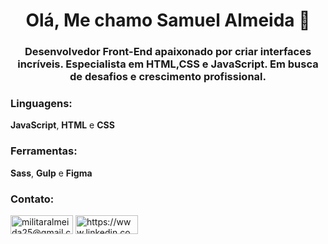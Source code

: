 <h1 align="center">Olá, Me chamo Samuel Almeida 👋</h1>
<h3 align="center"><strong>Desenvolvedor Front-End</strong> apaixonado por criar interfaces incríveis. Especialista em HTML,CSS e JavaScript. Em busca de desafios e crescimento profissional.</h3>

<h3 align="left">Linguagens:</h3>
<p align="left">
  <strong>JavaScript</strong>,  <strong>HTML</strong> e  <strong>CSS</strong>
</p>

<h3 align="left">Ferramentas:</h3>
<p align="left">
  <strong>Sass</strong>,  <strong>Gulp</strong> e  <strong>Figma</strong>
</p>

<h3 align="left">Contato:</h3>
<p align="left">
<a href="mailto:militaralmeida25@gmail.com" target="blank"><img align="center" src="https://img.shields.io/badge/Gmail-D14836?style=for-the-badge&logo=gmail&logoColor=white" alt="militaralmeida25@gmail.com" height="30" width="100" /></a>
<a href="https://www.linkedin.com/in/samuel-almeida-0bb5a7270/" target="blank"><img align="center" src="https://img.shields.io/badge/LinkedIn-0077B5?style=for-the-badge&logo=linkedin&logoColor=white" alt="https://www.linkedin.com/in/samuel-almeida-0bb5a7270/" height="30" width="100" /></a>
</p>



